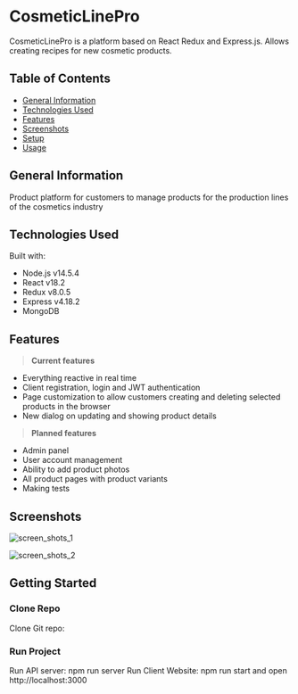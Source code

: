 # CosmeticLinePro

CosmeticLinePro is a platform based on React Redux and Express.js. Allows creating recipes for new cosmetic products.

## Table of Contents
-   [General Information](https://github.com/Annshka/CosmeticLineFront/README-cheatsheet#general-information)
-   [Technologies Used](https://github.com/Annshka/CosmeticLineFront/README-cheatsheet#technologies-used)
-   [Features](https://github.com/Annshka/CosmeticLineFront/README-cheatsheet#features)
-   [Screenshots](https://github.com/Annshka/CosmeticLineFront/README-cheatsheet#screenshots)
-   [Setup](https://github.com/Annshka/CosmeticLineFront/README-cheatsheet#setup)
-   [Usage](https://github.com/Annshka/CosmeticLineFront/README-cheatsheet#usage)

## General Information

Product platform for customers to manage products for the production lines of the cosmetics industry

## Technologies Used

Built with:

-   Node.js v14.5.4 
-   React v18.2
-   Redux v8.0.5
-   Express v4.18.2
-   MongoDB

## Features

>**Current features**

- Everything reactive in real time
- Client registration, login and JWT authentication
- Page customization to allow customers creating and deleting selected products in the browser
- New dialog on updating and showing product details

>**Planned features**

- Admin panel
- User account management
- Ability to add product photos
- All product pages with product variants
- Making tests

## Screenshots
![screen_shots_1](https://user-images.githubusercontent.com/129051061/230738669-1a8db881-d70e-4c33-aa9f-62dbe8955636.png)

![screen_shots_2](https://user-images.githubusercontent.com/129051061/230738671-e9e9d424-3d04-42d1-8d97-c291d7a83f30.png)

## Getting Started

### Clone Repo
Clone Git repo:


### Run Project

Run API server: npm run server
Run Client Website: npm run start and open http://localhost:3000

